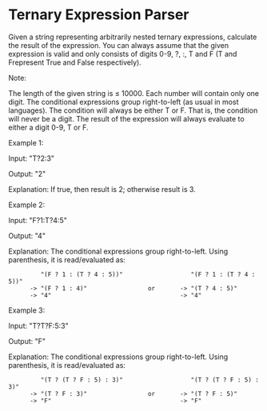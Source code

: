 # Ternary Expression Parser

Given a string representing arbitrarily nested ternary expressions, calculate the result of the expression. You can always assume that the given expression is valid and only consists of digits 0-9, ?, :, T and F (T and Frepresent True and False respectively).

Note:

The length of the given string is ≤ 10000.
Each number will contain only one digit.
The conditional expressions group right-to-left (as usual in most languages).
The condition will always be either T or F. That is, the condition will never be a digit.
The result of the expression will always evaluate to either a digit 0-9, T or F.
 

Example 1:

Input: "T?2:3"

Output: "2"

Explanation: If true, then result is 2; otherwise result is 3.
 

Example 2:

Input: "F?1:T?4:5"

Output: "4"

Explanation: The conditional expressions group right-to-left. Using parenthesis, it is read/evaluated as:

             "(F ? 1 : (T ? 4 : 5))"                   "(F ? 1 : (T ? 4 : 5))"
          -> "(F ? 1 : 4)"                 or       -> "(T ? 4 : 5)"
          -> "4"                                    -> "4"
 

Example 3:

Input: "T?T?F:5:3"

Output: "F"

Explanation: The conditional expressions group right-to-left. Using parenthesis, it is read/evaluated as:

             "(T ? (T ? F : 5) : 3)"                   "(T ? (T ? F : 5) : 3)"
          -> "(T ? F : 3)"                 or       -> "(T ? F : 5)"
          -> "F"                                    -> "F"
 